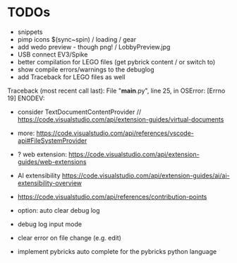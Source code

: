 # TODOs

- snippets
- pimp icons $(sync~spin) / loading / gear
- add wedo preview - though png! / LobbyPreview.jpg
- USB connect EV3/Spike
- better compilation for LEGO files (get pybrick content / or switch to)
- show compile errors/warnings to the debuglog
- add Traceback for LEGO files as well

Traceback (most recent call last):
  File "__main__.py", line 25, in <module>
OSError: [Errno 19] ENODEV:

- consider TextDocumentContentProvider
// <https://code.visualstudio.com/api/extension-guides/virtual-documents>
- more: <https://code.visualstudio.com/api/references/vscode-api#FileSystemProvider>
- ? web extension: <https://code.visualstudio.com/api/extension-guides/web-extensions>
- AI extensibility <https://code.visualstudio.com/api/extension-guides/ai/ai-extensibility-overview>

- <https://code.visualstudio.com/api/references/contribution-points>

- option: auto clear debug log
- debug log input mode
- clear error on file change (e.g. edit)

- implement pybricks auto complete for the pybricks python language
